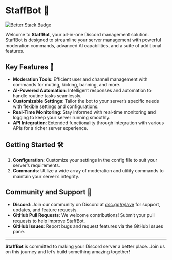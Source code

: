 # **StaffBot** 🚀
[![Better Stack Badge](https://uptime.betterstack.com/status-badges/v3/monitor/1p7p9.svg)](https://uptime.betterstack.com/?utm_source=status_badge)

Welcome to **StaffBot**, your all-in-one Discord management solution. StaffBot is designed to streamline your server management with powerful moderation commands, advanced AI capabilities, and a suite of additional features.

## **Key Features** 🌟
- **Moderation Tools**: Efficient user and channel management with commands for muting, kicking, banning, and more.
- **AI-Powered Automation**: Intelligent responses and automation to handle routine tasks seamlessly.
- **Customizable Settings**: Tailor the bot to your server’s specific needs with flexible settings and configurations.
- **Real-Time Monitoring**: Stay informed with real-time monitoring and logging to keep your server running smoothly.
- **API Integration**: Extended functionality through integration with various APIs for a richer server experience.

## **Getting Started** 🛠️
1. **Configuration**: Customize your settings in the config file to suit your server’s requirements.
2. **Commands**: Utilize a wide array of moderation and utility commands to maintain your server’s integrity.

## **Community and Support** 🤝
- **Discord**: Join our community on Discord at [dsc.gg/rylave](https://dsc.gg/rylave) for support, updates, and feature requests.
- **GitHub Pull Requests**: We welcome contributions! Submit your pull requests to help improve StaffBot.
- **GitHub Issues**: Report bugs and request features via the GitHub Issues pane.

---

**StaffBot** is committed to making your Discord server a better place. Join us on this journey and let’s build something amazing together!
